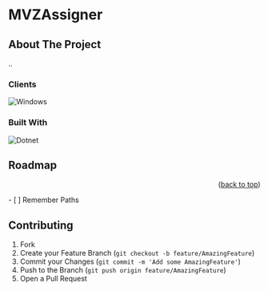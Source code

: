 # MVZAssigner
## About The Project
..
### Clients
![Windows][Windows]
### Built With
![Dotnet][Dotnet]

## Roadmap

<p align="right">(<a href="#readme-top">back to top</a>)</p>
- [ ]  Remember Paths

## Contributing

1. Fork
2. Create your Feature Branch (`git checkout -b feature/AmazingFeature`)
3. Commit your Changes (`git commit -m 'Add some AmazingFeature'`)
4. Push to the Branch (`git push origin feature/AmazingFeature`)
5. Open a Pull Request


<!-- LINKS  -->
[issues-shield]: https://img.shields.io/github/issues/opsecit/WindowsFormsApp8.svg?style=for-the-badge
[issues-url]: https://github.com/opsecit/WindowsFormsApp8/issues
[Dotnet]: https://img.shields.io/badge/dotnet-692b7a?style=for-the-badge&logo=dotnet&logoColor=white
[Windows]: https://img.shields.io/badge/platform-win--64-lightgrey
[Linux-Windows]: https://img.shields.io/badge/platform-linux--64%20%7C%20win--64-lightgrey
